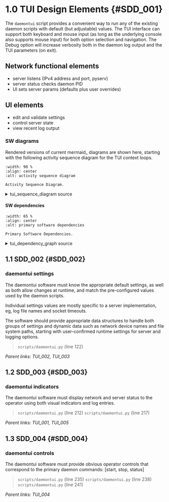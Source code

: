 # 1.0 TUI Design Elements {#SDD_001}

The `daemontui` script provides a convenient way to run any of the
existing daemon scripts with default (but adjustable) values. The TUI
interface can support both keyboard and mouse input (as long as the
underlying console also supports mouse input) for both option selection
and navigation. The Debug option will increase verbosity both in the
daemon log output and the TUI parameters (on exit).

## Network functional elements

- server listens (IPv4 address and port, pyserv)
- server status checks daemon PID
- UI sets server params (defaults plus user overrides)

## UI elements

- edit and validate settings
- control server state
- view recent log output

### SW diagrams

Rendered versions of current mermaid_ diagrams are shown here, starting
with the following activity sequence diagram for the TUI context
loops.

```{figure} assets/tui_sequence_diagram.svg
:width: 90 %
:align: center
:alt: activity sequence diagram

Activity Sequence Diagram.
```

<details>
  <summary>tui_sequence_diagram source</summary>
  User activity sequence diagram showing 2 primary Screen contexts.

```

sequenceDiagram
  participant Select
  participant InitState
  participant Operate
  Select->>Select: confirm settings
  Select->>InitState: Next: setup state variables
  InitState->>Operate: initialize log display
  Operate->>Operate: run server
  Operate->>Operate: view logs
  Operate->>InitState: Back: init defaults
  InitState->>Select: Update selections
```
</details>

#### SW dependencies

```{figure} assets/tui_dependency_graph.svg
:width: 65 %
:align: center
:alt: primary software dependencies

Primary Software Dependencies.
```


<details>
  <summary>tui_dependency_graph source</summary>
  daemontui dependency graph showing primary software units.

```

graph TB
  subgraph id1[Static Dependencies]
    subgraph id2[Packages]
      A(daemontui)
      B(picotui)
      C(pygtail)
      D(pyserv)
    end
    A --> B & C & D
  end
```
</details>


## 1.1 SDD_002 {#SDD_002}

### daemontui settings

The daemontui software must know the appropriate default settings, as
well as both allow changes at runtime, and match the pre-configured
values used by the daemon scripts.

Individual settings values are mostly specific to a server
implementation, eg, log file names and socket timeouts.

The software should provide appropriate data structures to handle both
groups of settings and dynamic data such as network device names and
file system paths, starting with user-confirmed runtime settings for
server and logging options.

> `scripts/daemontui.py` (line 122)

*Parent links: TUI_002, TUI_003*


## 1.2 SDD_003 {#SDD_003}

### daemontui indicators

The daemontui software must display network and server status to the
operator using both visual indicators and log entries.

> `scripts/daemontui.py` (line 212)
> `scripts/daemontui.py` (line 217)

*Parent links: TUI_001, TUI_005*


## 1.3 SDD_004 {#SDD_004}

### daemontui controls

The daemontui software must provide obvious operator controls that
correspond to the primary daemon commands: [start, stop, status]

> `scripts/daemontui.py` (line 235)
> `scripts/daemontui.py` (line 238)
> `scripts/daemontui.py` (line 241)

*Parent links: TUI_004*


